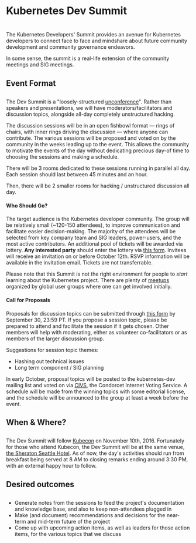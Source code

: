 # Kubernetes Dev Summit
# 
The Kubernetes Developers' Summit provides an avenue for Kubernetes
developers  to connect face to face and mindshare about future community
development and community governance endeavors.

In some sense, the summit is a real-life extension of the community
meetings and SIG meetings.

## Event Format
## 
The Dev Summit is a "loosely-structured [unconference][uncf]". Rather
than speakers and presentations, we will have moderators/facilitators
and discussion topics, alongside all-day completely unstructured
hacking.

The discussion sessions will be in an open fishbowl format &mdash; rings of
chairs, with inner rings driving the discussion &mdash; where anyone can
contribute. The various sessions will be proposed and voted on by the
community in the weeks leading up to the event. This allows the
community to motivate the events of the day without dedicating precious
day-of time to choosing the sessions and making a schedule.

There will be 3 rooms dedicated to these sessions running in parallel
all day. Each session should last between 45 minutes and an hour.

Then, there will be 2 smaller rooms for hacking / unstructured
discussion all day.

#### Who Should Go?
#### 
The target audience is the Kubernetes developer community. The group
will be relatively small (~120-150 attendees), to improve communication
and facilitate easier decision-making. The majority of the attendees
will be selected from key company team and SIG leaders, power-users, and
the most active contributors. An additional pool of tickets will be
awarded via lottery. **Any interested party** should enter the lottery via
[this form][lotfrm]. Invitees will receive an invitation on or before October 12th. 
RSVP information will be available in the invitation email.  Tickets are
not transferrable.

Please note that this Summit is not the right environment for people to
*start* learning about the Kubernetes project. There are plenty of
[meetups][mtp] organized by global user groups where one can get
involved initially.

#### Call for Proposals
#### 
Proposals for discussion topics can be submitted through [this
form][propfrm] by September 30, 23:59 PT. If you propose a session topic,
please be prepared to attend and facilitate the session if it gets
chosen. Other members will help with moderating, either as volunteer
co-facilitators or as members of the larger discussion group.

Suggestions for session topic themes:

* Hashing out technical issues 
* Long term component / SIG planning

In early October, proposal topics will be posted to the kubernetes-dev
mailing list and voted on via [CIVS][civs], the Condorcet Internet
Voting Service. A schedule will be made from the winning topics with
some editorial license, and the schedule will be announced to the group
at least a week before the event.

## When & Where?
## 
The Dev Summit will follow [Kubecon][kbc] on November 10th, 2016.
Fortunately for those who attend Kubecon, the Dev Summit will be at the
same venue, [the Sheraton Seattle Hotel][sher]. As of now, the day's
activities should run from breakfast being served at 8 AM to closing
remarks ending around 3:30 PM, with an external happy hour to follow.

## Desired outcomes
## 
* Generate notes from the sessions to feed the project's documentation
and knowledge base, and also to keep non-attendees plugged in 
* Make (and document) recommendations and decisions for the near-term and
mid-term future of the project 
* Come up with upcoming action items, as well as leaders for those action items, for the various topics that we discuss

[//]: # (Reference Links)
   [uncf]: <https://en.wikipedia.org/wiki/Unconference>
   [mtp]: <http://www.meetup.com/topics/kubernetes/all/>
   [lotfrm]: <https://docs.google.com/forms/d/e/1FAIpQLSe8t6pvRjh1OeF6xrXKbXmzHGMhQ4c-MbZ6QUr9APJNjpgAzA/viewform>
   [propfrm]: <https://docs.google.com/forms/d/e/1FAIpQLSf30x18OGCv_Und7qah4y5Zs3Z-0YoBCo964ZsmhtbxBjMzxA/viewform>
   [civs]: <http://civs.cs.cornell.edu/>
   [kbc]: <http://events.linuxfoundation.org/events/kubecon>
   [sher]: <http://www.sheratonseattle.com/>
